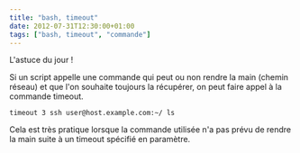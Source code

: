```yaml
---
title: "bash, timeout"
date: 2012-07-31T12:30:00+01:00
tags: ["bash, timeout", "commande"]
---
```

L'astuce du jour !

Si un script appelle une commande qui peut ou non rendre la main (chemin réseau) et que l'on souhaite toujours la récupérer, on peut faire appel à la commande timeout.  

```
timeout 3 ssh user@host.example.com:~/ ls
``` 

Cela est très pratique lorsque la commande utilisée n'a pas prévu de rendre la main suite à un timeout spécifié en paramètre.
